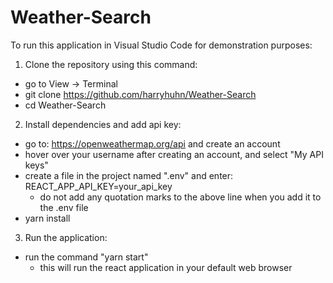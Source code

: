 # Weather-Search
To run this application in Visual Studio Code for demonstration purposes:

1. Clone the repository using this command:
  - go to View -> Terminal
  - git clone https://github.com/harryhuhn/Weather-Search
  - cd Weather-Search
2. Install dependencies and add api key:
  - go to: https://openweathermap.org/api and create an account
  - hover over your username after creating an account, and select "My API keys"
  - create a file in the project named ".env" and enter: REACT_APP_API_KEY=your_api_key
      - do not add any quotation marks to the above line when you add it to the .env file
  - yarn install
3. Run the application:
  - run the command "yarn start"
    - this will run the react application in your default web browser
